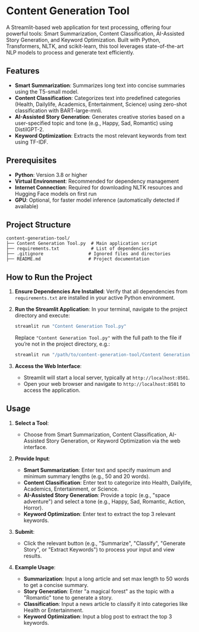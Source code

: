 # Content Generation Tool

A Streamlit-based web application for text processing, offering four powerful tools: Smart Summarization, Content Classification, AI-Assisted Story Generation, and Keyword Optimization. Built with Python, Transformers, NLTK, and scikit-learn, this tool leverages state-of-the-art NLP models to process and generate text efficiently.

## Features

- **Smart Summarization**: Summarizes long text into concise summaries using the T5-small model.
- **Content Classification**: Categorizes text into predefined categories (Health, Dailylife, Academics, Entertainment, Science) using zero-shot classification with BART-large-mnli.
- **AI-Assisted Story Generation**: Generates creative stories based on a user-specified topic and tone (e.g., Happy, Sad, Romantic) using DistilGPT-2.
- **Keyword Optimization**: Extracts the most relevant keywords from text using TF-IDF.

## Prerequisites

- **Python**: Version 3.8 or higher
- **Virtual Environment**: Recommended for dependency management
- **Internet Connection**: Required for downloading NLTK resources and Hugging Face models on first run
- **GPU**: Optional, for faster model inference (automatically detected if available)

## Project Structure

```
content-generation-tool/
├── Content Generation Tool.py  # Main application script
├── requirements.txt            # List of dependencies
├── .gitignore                 # Ignored files and directories
├── README.md                  # Project documentation
```

## How to Run the Project

1. **Ensure Dependencies Are Installed**:
   Verify that all dependencies from `requirements.txt` are installed in your active Python environment.

2. **Run the Streamlit Application**:
   In your terminal, navigate to the project directory and execute:
   ```bash
   streamlit run "Content Generation Tool.py"
   ```
   Replace `"Content Generation Tool.py"` with the full path to the file if you’re not in the project directory, e.g.:
   ```bash
   streamlit run "/path/to/content-generation-tool/Content Generation Tool.py"
   ```

3. **Access the Web Interface**:
   - Streamlit will start a local server, typically at `http://localhost:8501`.
   - Open your web browser and navigate to `http://localhost:8501` to access the application.

## Usage

1. **Select a Tool**:
   - Choose from Smart Summarization, Content Classification, AI-Assisted Story Generation, or Keyword Optimization via the web interface.

2. **Provide Input**:
   - **Smart Summarization**: Enter text and specify maximum and minimum summary lengths (e.g., 50 and 20 words).
   - **Content Classification**: Enter text to categorize into Health, Dailylife, Academics, Entertainment, or Science.
   - **AI-Assisted Story Generation**: Provide a topic (e.g., "space adventure") and select a tone (e.g., Happy, Sad, Romantic, Action, Horror).
   - **Keyword Optimization**: Enter text to extract the top 3 relevant keywords.

3. **Submit**:
   - Click the relevant button (e.g., "Summarize", "Classify", "Generate Story", or "Extract Keywords") to process your input and view results.

4. **Example Usage**:
   - **Summarization**: Input a long article and set max length to 50 words to get a concise summary.
   - **Story Generation**: Enter "a magical forest" as the topic with a "Romantic" tone to generate a story.
   - **Classification**: Input a news article to classify it into categories like Health or Entertainment.
   - **Keyword Optimization**: Input a blog post to extract the top 3 keywords.
